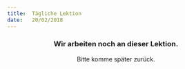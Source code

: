 ```yaml
---
title:  Tägliche Lektion
date:   20/02/2018
---
```


### <center>Wir arbeiten noch an dieser Lektion.</center>
<center>Bitte komme später zurück.</center>